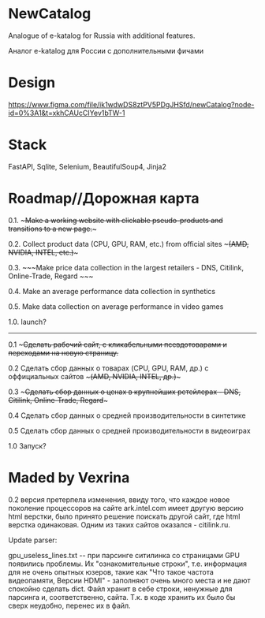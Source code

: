 # NewCatalog
Analogue of e-katalog for Russia with additional features.

Аналог e-katalog для России с дополнительными фичами

# Design

https://www.figma.com/file/ik1wdwDS8ztPV5PDgJHSfd/newCatalog?node-id=0%3A1&t=xkhCAUcCIYev1bTW-1

# Stack

FastAPI, Sqlite, Selenium, BeautifulSoup4, Jinja2

# Roadmap//Дорожная карта

0.1. ~~~Make a working website with clickable pseudo-products and transitions to a new page.~~~

0.2. Collect product data (CPU, GPU, RAM, etc.) from official sites ~~~(AMD, NVIDIA, INTEL, etc.)~~~

0.3. ~~~Make price data collection in the largest retailers - DNS, Citilink, Online-Trade, Regard ~~~

0.4. Make an average performance data collection in synthetics

0.5. Make data collection on average performance in video games

1.0. launch?
___
0.1 ~~~Сделать рабочий сайт, с кликабельными псевдотоварами и переходами на новую страницу.~~

0.2 Сделать сбор данных о товарах (CPU, GPU, RAM, др.) с оффициальных сайтов ~~~(AMD, NVIDIA, INTEL, др.)~~~ 

0.3 ~~~Сделать сбор данных о ценах в крупнейших ретейлерах - DNS, Citilink, Online-Trade, Regard~~~

0.4 Сделать сбор данных о средней производительности в синтетике

0.5 Сделать сбор данных о средней производительности в видеоиграх

1.0 Запуск?

# Maded by Vexrina

0.2 версия претерпела изменения, ввиду того, что каждое новое поколение процессоров на сайте ark.intel.com имеет другую версию html верстки, было принято решение поискать другой сайт, где html верстка одинаковая. Одним из таких сайтов оказался - citilink.ru.

Update parser: 

gpu_useless_lines.txt -- при парсинге ситилинка со страницами GPU появились проблемы. Их "ознакомительные строки", т.е. информация для не очень опытных юзеров, такие как "Что такое частота видеопамяти, Версии HDMI" - заполняют очень много места и не дают спокойно сделать dict. Файл хранит в себе строки, ненужные для парсинга и, соответственно, сайта. Т.к. в коде хранить их было бы сверх неудобно, перенес их в файл.